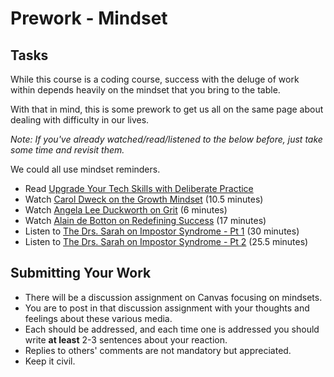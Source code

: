 # Prework - Mindset

## Tasks

While this course is a coding course, success with the deluge of work within depends heavily on the mindset that you bring to the table.

With that in mind, this is some prework to get us all on the same page about dealing with difficulty in our lives.

*Note: If you've already watched/read/listened to the below before, just take some time and revisit them.*

We could all use mindset reminders. 
- Read [Upgrade Your Tech Skills with Deliberate Practice](https://www.happybearsoftware.com/upgrade-your-technical-skills-with-deliberate-practice)
- Watch [Carol Dweck on the Growth Mindset](https://www.ted.com/talks/carol_dweck_the_power_of_believing_that_you_can_improve?language=en) (10.5 minutes)
- Watch [Angela Lee Duckworth on Grit](https://www.ted.com/talks/angela_lee_duckworth_grit_the_power_of_passion_and_perseverance#t-5024) (6 minutes)
- Watch [Alain de Botton on Redefining Success](https://www.ted.com/talks/alain_de_botton_a_kinder_gentler_philosophy_of_success) (17 minutes)
- Listen to [The Drs. Sarah on Impostor Syndrome - Pt 1](https://soundcloud.com/drssarahcare/self-care-with-drs-sarah-impostor-syndrome-part-i) (30 minutes)
- Listen to [The Drs. Sarah on Impostor Syndrome - Pt 2](https://soundcloud.com/drssarahcare/self-care-with-drs-sarah-the-impostor-syndrome-part-ii) (25.5 minutes)

## Submitting Your Work
- There will be a discussion assignment on Canvas focusing on mindsets.
- You are to post in that discussion assignment with your thoughts and feelings about these various media.
- Each should be addressed, and each time one is addressed you should write **at least** 2-3 sentences about your reaction.
- Replies to others' comments are not mandatory but appreciated.
- Keep it civil.
